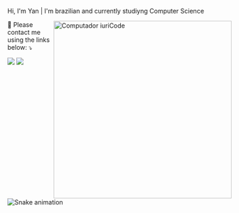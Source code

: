 Hi, I'm Yan | I'm brazilian and currently studiyng Computer Science

<img src="https://art.pixilart.com/68b2410889f8233.png" min-width="400px" max-width="400px" width="400px" align="right" alt="Computador iuriCode">

<p align="left">
  💌 Please contact me using the links below: ⤵️
</p>

<div> 
   
  <a href = "mailto:yancalvo@gmail.com"><img src="https://img.shields.io/badge/-Gmail-%23333?style=for-the-badge&logo=gmail&logoColor=white" target="_blank"></a>
  <a href="https://www.linkedin.com/in/yan-calvo-078592252/" target="_blank"><img src="https://img.shields.io/badge/-LinkedIn-%230077B5?style=for-the-badge&logo=linkedin&logoColor=white" target="_blank"></a> 

</p>  

![Snake animation](https://github.com/yancalvo/yancalvo/blob/output/github-contribution-grid-snake.svg)

<div>

